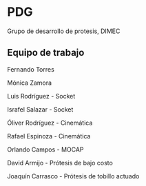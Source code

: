 PDG
===

Grupo de desarrollo de protesis, DIMEC

## Equipo de trabajo

Fernando Torres

Mónica Zamora

Luis Rodríguez - Socket

Israfel Salazar - Socket

Óliver Rodríguez - Cinemática

Rafael Espinoza - Cinemática

Orlando Campos - MOCAP

David Armijo - Prótesis de bajo costo

Joaquín Carrasco - Prótesis de tobillo actuado
